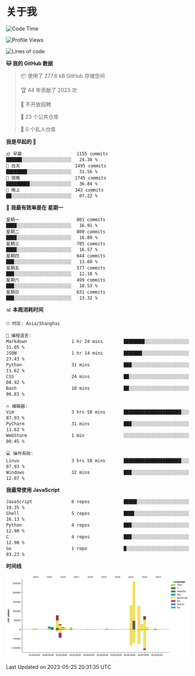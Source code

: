 # 关于我

<!--START_SECTION:waka-->
![Code Time](http://img.shields.io/badge/Code%20Time-752%20hrs%2015%20mins-blue)

![Profile Views](http://img.shields.io/badge/%E4%B8%AA%E4%BA%BA%E8%B5%84%E6%96%99%E8%A7%82%E7%9C%8B%E6%AC%A1%E6%95%B0-3-blue)

![Lines of code](https://img.shields.io/badge/%E4%BB%8E%E3%80%8CHello%20World%E3%80%8D%E8%B5%B7%E6%88%91%E5%B7%B2%E7%BB%8F%E5%86%99%E4%BA%86-801.2%20thousand%20%E8%A1%8C%E4%BB%A3%E7%A0%81-blue)

**🐱 我的 GitHub 数据** 

> 📦  使用了 277.6 kB GitHub 存储空间 
 > 
> 🏆 44 年贡献了 2023 次
 > 
> 🚫 不开放招聘
 > 
> 📜 23 个公共仓库 
 > 
> 🔑 0 个私人仓库 
 > 
**我是早起的 🐤** 

```text
🌞 早晨                     1155 commits        ██████░░░░░░░░░░░░░░░░░░░   24.38 % 
🌆 白天                     1495 commits        ████████░░░░░░░░░░░░░░░░░   31.56 % 
🌃 傍晚                     1745 commits        █████████░░░░░░░░░░░░░░░░   36.84 % 
🌙 晚上                     342 commits         ██░░░░░░░░░░░░░░░░░░░░░░░   07.22 % 
```
📅 **我最有效率是在 星期一** 

```text
星期一                      801 commits         ████░░░░░░░░░░░░░░░░░░░░░   16.91 % 
星期二                      800 commits         ████░░░░░░░░░░░░░░░░░░░░░   16.89 % 
星期三                      785 commits         ████░░░░░░░░░░░░░░░░░░░░░   16.57 % 
星期四                      644 commits         ███░░░░░░░░░░░░░░░░░░░░░░   13.60 % 
星期五                      577 commits         ███░░░░░░░░░░░░░░░░░░░░░░   12.18 % 
星期六                      499 commits         ███░░░░░░░░░░░░░░░░░░░░░░   10.53 % 
星期日                      631 commits         ███░░░░░░░░░░░░░░░░░░░░░░   13.32 % 
```


📊 **本周消耗时间** 

```text
🕑︎ 时区: Asia/Shanghai

💬 编程语言: 
Markdown                 1 hr 24 mins        ████████░░░░░░░░░░░░░░░░░   31.05 % 
JSON                     1 hr 14 mins        ███████░░░░░░░░░░░░░░░░░░   27.43 % 
Python                   31 mins             ███░░░░░░░░░░░░░░░░░░░░░░   11.62 % 
CSS                      24 mins             ██░░░░░░░░░░░░░░░░░░░░░░░   08.92 % 
Bash                     18 mins             ██░░░░░░░░░░░░░░░░░░░░░░░   06.83 % 

🔥 编辑器: 
Vim                      3 hrs 58 mins       ██████████████████████░░░   87.93 % 
PyCharm                  31 mins             ███░░░░░░░░░░░░░░░░░░░░░░   11.62 % 
WebStorm                 1 min               ░░░░░░░░░░░░░░░░░░░░░░░░░   00.45 % 

💻 操作系统: 
Linux                    3 hrs 58 mins       ██████████████████████░░░   87.93 % 
Windows                  32 mins             ███░░░░░░░░░░░░░░░░░░░░░░   12.07 % 
```

**我最常使用 JavaScript** 

```text
JavaScript               6 repos             █████░░░░░░░░░░░░░░░░░░░░   19.35 % 
Shell                    5 repos             ████░░░░░░░░░░░░░░░░░░░░░   16.13 % 
Python                   4 repos             ███░░░░░░░░░░░░░░░░░░░░░░   12.90 % 
C                        4 repos             ███░░░░░░░░░░░░░░░░░░░░░░   12.90 % 
Go                       1 repo              █░░░░░░░░░░░░░░░░░░░░░░░░   03.23 % 
```



**时间线**

![Lines of Code chart](https://raw.githubusercontent.com/Arondight/Arondight/master/assets/bar_graph.png)


 Last Updated on 2023-05-25 20:31:35 UTC
<!--END_SECTION:waka-->
